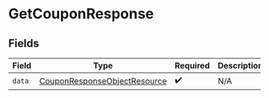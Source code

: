 # GetCouponResponse


## Fields

| Field                                                                                   | Type                                                                                    | Required                                                                                | Description                                                                             |
| --------------------------------------------------------------------------------------- | --------------------------------------------------------------------------------------- | --------------------------------------------------------------------------------------- | --------------------------------------------------------------------------------------- |
| `data`                                                                                  | [CouponResponseObjectResource](../../models/components/CouponResponseObjectResource.md) | :heavy_check_mark:                                                                      | N/A                                                                                     |